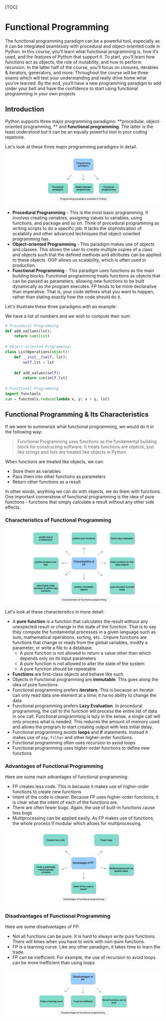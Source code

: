 [TOC]



# Functional Programming

The functional programming paradigm can be a powerful tool, especially as it can be integrated seamlessly with procedural and object-oriented code in Python.   In this course, you’ll learn what functional programming is, how it’s used, and the features of Python that support it. To start, you’ll learn how functions act as objects, the role of mutability, and how to perform recursion.   In the latter half of the course, you’ll focus on closures, iterables & iterators, generators, and more. Throughout the course will be three exams which will test your understanding and really drive home what you’ve learned.   By the end, you’ll have a new programming paradigm to add under your belt and have the confidence to start using functional programming in your own projects

## Introduction

Python supports three major programming paradigms: **procedular, object-oriented programming, ** and **functional programming**. The latter is the least understood but it can be an equally powerful tool in your coding repetoire. 

Let's look at these three major programming paradigms in detail.

<img src="Functional_Programming_nodes.assets/image-20201203091342874.png" alt="image-20201203091342874" style="zoom:50%;" />

*   **Procedural Programming** - This is the most basic programming. It involves creating variables, assigning values to variables, using functions, and package and so on. Think of procedural programming as writing scripts to do a specific job. It lacks the sophistication of scalablity and other advanced techniques that object-oriented programming has. 
*   **Object-oriented Programming** - This paradigm makes use of objects and classes. This allows the user to create multiple copies of a class and objects such that the defined methods and attributes can be applied to these objects. OOP allows us scalability, which is often used in production. 
*   **Functional Programming** - This paradigm uses functions as the main building blocks. Functional programming treats functions as objects that can be passed as parameters, allowing new functions to be built dynamically as the program executes. FP tends to be more declarative than imperative. That is, your code defines what you want to happen, rather than stating exactly how the code should do it. 

Let's illustrate these three paradigms with an example: 

We have a list of numbers and we wish to compute their sum: 

```python
# Procedural Programming
def add_vallues(lst):
    return sum(list)

# Object-oriented Programming: 
class ListOperations(object):
    def __init__(self, lst):
        self.lst = lst
        
    def add_values(self):
        return sum(self.lst)
    
# Functional Programming
import functools
sum = functools.reduce(lambda x, y: x + y, lst)
```

## Functional Programming & Its Characteristics

If we were to summarize what functional programming, we would do it in the following way: 

>   Functional Programming uses functions as the fundamental building block for constructing software. It treats functions are objects, just like strings and lists are treated like objects in Python

When functions are treated like objects, we can: 

*   Store them as variables
*   Pass them into other functions as parameters
*   Return other functions as a result

In other words, anything we can do with objects, we do them with functions. One important cornerstone of functional programming is the idea of pure functions - functions that simply calculate a result without any other side effects. 

### Characteristics of Functional Programming

<img src="Functional_Programming_nodes.assets/image-20201203093132836.png" alt="image-20201203093132836" style="zoom:50%;" />

Let's look at these characteristics in more detail: 

*   A **pure function** is a function that calculates the result without any unexpected result or change in the state of the function. That is to say they compute the fundamental processes in a given language such as sum, mathematical operations, sorting, etc...Unpure functions are functions that change or reads from the global variables, modify a parameter, or write a file to a database. 
    *   A pure function is not allowed to return a value other than which depends only on its input parameters
    *   A pure function is not allowed to alter the state of the system
    *   A pure function should be repeatable
*   **Functions** are first-class objects and behave like such
*   Objects in Functional programming are **immutable**. This goes along the idea of pure functions
*   Functional programming prefers **iterators**. This is because an iterator can only read data one element at a time; it ha no ability to change the data. 
*   Functional programming prefers **Lazy Evaluation**. In procedural programming, the call to the function will process the entire list of data in one call. Functional programming is lazy in the sense, a single call will only process what is needed. This reduces the amount of memory used and allows the program to start creating output with less initial delay. 
*   Functional programming avoids **loops** and **if** statements. Instead it makes use of `map`, `filter` and other higher-order functions. 
*   Functional programming often uses recursion to avoid loops
*   Functional programming uses higher-order functions to define new functions

### Advantages of Functional Programming

Here are some main advantages of functional programming: 

*   FP creates less code. This is because it makes use of higher-order functions to create new functions
*   Intent of the code is clearer. Because FP uses higher-order functions, it is clear what the intent of each of the functions are. 
*   There are often fewer bugs. Again, the use of built-in functions cause less bugs 
*   Multiprocessing can be applied easily. As FP makes use of functions, the whole process if modular which allows for multiprocessing.

<img src="Functional_Programming_nodes.assets/image-20201203094633490.png" alt="image-20201203094633490" style="zoom:50%;" />

### Disadvantages of Functional Programming

Here are some disadvantages of FP: 

*   Not all functions can be pure. It is hard to always write pure functions. There will times when you have to work with non-pure functions. 
*   FP is a learning curve. Like any other paradigm, it takes time to learn the trade. 
*   FP can be inefficient. For example, the use of recursion to avoid loops can be more inefficient than using loops

<img src="Functional_Programming_nodes.assets/image-20201203094901386.png" alt="image-20201203094901386" style="zoom:50%;" />

